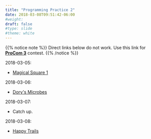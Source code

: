 ```yaml
---
title: "Programming Practice 2"
date: 2018-03-08T09:51:42-06:00
#weight: 
draft: false
#type: slide
#theme: white
---
```


{{% notice note %}}
Direct links below do not work. 
Use this link for [**ProCom 3**](https://www.hackerrank.com/auth/signup/pro-com-3) contest. 
{{% /notice %}}

2018-03-05: 

* [Magical Square 1](https://www.hackerrank.com/contests/pro-com-3/challenges/magical-square-1)

2018-03-06:

* [Dory's Microbes](https://www.hackerrank.com/contests/pro-com-3/challenges/dorys-microbes)


2018-03-07:

* Catch up.

2018-03-08: 

* [Happy Trails](https://www.hackerrank.com/contests/pro-com-3/challenges/happy-trails)
